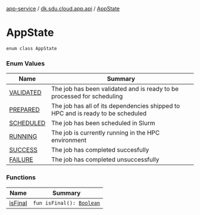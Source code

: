 [app-service](../../index.md) / [dk.sdu.cloud.app.api](../index.md) / [AppState](./index.md)

# AppState

`enum class AppState`

### Enum Values

| Name | Summary |
|---|---|
| [VALIDATED](-v-a-l-i-d-a-t-e-d.md) | The job has been validated and is ready to be processed for scheduling |
| [PREPARED](-p-r-e-p-a-r-e-d.md) | The job has all of its dependencies shipped to HPC and is ready to be scheduled |
| [SCHEDULED](-s-c-h-e-d-u-l-e-d.md) | The job has been scheduled in Slurm |
| [RUNNING](-r-u-n-n-i-n-g.md) | The job is currently running in the HPC environment |
| [SUCCESS](-s-u-c-c-e-s-s.md) | The job has completed succesfully |
| [FAILURE](-f-a-i-l-u-r-e.md) | The job has completed unsuccessfully |

### Functions

| Name | Summary |
|---|---|
| [isFinal](is-final.md) | `fun isFinal(): `[`Boolean`](https://kotlinlang.org/api/latest/jvm/stdlib/kotlin/-boolean/index.html) |
